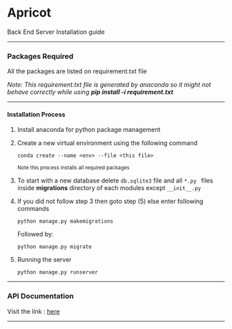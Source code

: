 # Apricot

Back End Server Installation guide
___

### Packages Required

All the packages are listed on requirement.txt file

 <i>Note: This requirement.txt file is generated by anaconda so it might not behave correctly 
 while using ___pip install -i requirement.txt___</i>

___

#### Installation Process

1. Install anaconda for python package management
2. Create a new virtual environment using the following command
   
    ```conda create --name <env> --file <this file>```
   
    <small>Note this process installs all required packages</small>
3. To start with a new database delete 
```db.sqlite3``` file and all 
   ```*.py ``` files inside __migrations__ directory of each modules except 
   ``__init__.py``
   
4. If you did not follow step 3 then goto step (5) else enter following commands
   
    ```python manage.py makemigrations```
    
    Followed by:
   
    ``python manage.py migrate``

5. Running the server
   
    ``python manage.py runserver``
   
___

### API Documentation

Visit the link : [here](https://documenter.getpostman.com/view/13904156/TW76BPYx)
___
